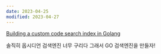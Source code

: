 ```yaml
---
date: 2023-04-25
modified: 2023-04-27
---
```


[Building a custom code search index in Golang](https://golang.ch/building-a-custom-code-search-index-in-golang/?amp=1)

솔직히 옵시디언 검색엔진 너무 구리다
그래서 GO 검색엔진을 만들자!
